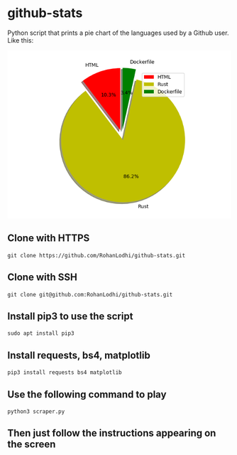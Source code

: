 # github-stats
Python script that prints a pie chart of the languages used by a Github user.
Like this:

![Image of stats](https://github.com/RohanLodhi/github-stats/blob/master/Figure_1.png)

## Clone with HTTPS
```
git clone https://github.com/RohanLodhi/github-stats.git
```

## Clone with SSH
```
git clone git@github.com:RohanLodhi/github-stats.git
```

## Install pip3 to use the script
```
sudo apt install pip3 
```

## Install requests, bs4, matplotlib
```
pip3 install requests bs4 matplotlib
```

## Use the following command to play
```
python3 scraper.py
```

## Then just follow the instructions appearing on the screen
